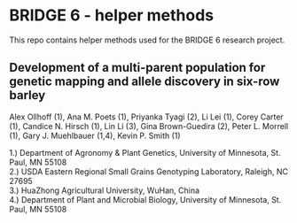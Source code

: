 # BRIDGE 6 - helper methods

This repo contains helper methods used for the BRIDGE 6 research project.

## **Development of a multi-parent population for genetic mapping and allele discovery in six-row barley** ##

Alex Ollhoff (1), Ana M. Poets (1), Priyanka Tyagi (2), Li Lei (1), Corey Carter (1), Candice N. Hirsch (1), Lin Li (3), Gina Brown-Guedira (2), Peter L. Morrell (1), Gary J. Muehlbauer (1,4), Kevin P. Smith (1)

1.) Department of Agronomy & Plant Genetics, University of Minnesota, St. Paul, MN 55108<br />
2.) USDA Eastern Regional Small Grains Genotyping Laboratory, Raleigh, NC 27695<br />
3.) HuaZhong Agricultural University, WuHan, China<br />
4.) Department of Plant and Microbial Biology, University of Minnesota, St. Paul, MN 55108<br />
